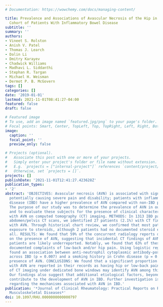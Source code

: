 ```yaml
---
# Documentation: https://wowchemy.com/docs/managing-content/

title: Prevalence and Associations of Avascular Necrosis of the Hip in a Large Well-characterized
  Cohort of Patients With Inflammatory Bowel Disease
subtitle: ''
summary: ''
authors:
- Vineet S. Rolston
- Anish V. Patel
- Thomas J. Learch
- Dalin Li
- Dmitry Karayev
- Chadwick Williams
- Madhavi L. Siddanthi
- Stephan R. Targan
- Michael H. Weisman
- Dermot P. B. McGovern
tags: []
categories: []
date: '2019-01-01'
lastmod: 2021-11-01T08:41:27-04:00
featured: false
draft: false

# Featured image
# To use, add an image named `featured.jpg/png` to your page's folder.
# Focal points: Smart, Center, TopLeft, Top, TopRight, Left, Right, BottomLeft, Bottom, BottomRight.
image:
  caption: ''
  focal_point: ''
  preview_only: false

# Projects (optional).
#   Associate this post with one or more of your projects.
#   Simply enter your project's folder or file name without extension.
#   E.g. `projects = ["internal-project"]` references `content/project/deep-learning/index.md`.
#   Otherwise, set `projects = []`.
projects: []
publishDate: '2021-11-01T12:41:27.423628Z'
publication_types:
- '2'
abstract: 'OBJECTIVES: Avascular necrosis (AVN) is associated with significant morbidity
  potentially causing severe pain and disability; patients with inflammatory bowel
  disease (IBD) have a higher prevalence of AVN compared with non-IBD populations.
  The purpose of our study was to determine the prevalence of AVN in our IBD population
  and to evaluate these subjects for the presence of clinical characteristics associated
  with AVN on computed tomography (CT) imaging. METHODS: In 1313 IBD patients with
  abdomen/pelvis CT scans, we identified 27 patients (2.1%) with CT findings consistent
  with AVN. Through historical chart review, we confirmed that most patients had prior
  exposure to steroids, although 2 patients had no documented steroid exposure at
  all. RESULTS: We found that 59% of the concurrent radiology reports did not comment
  on the presence of AVN, suggesting that incidental CT findings of AVN among IBD
  patients are likely underreported. Notably, we found that 63% of these cases had
  documented complaints of low-back and/or hip pain. Using logistic regression, we
  found an association between anti-neutrophil cytoplasmic antibody-positive status
  across IBD (p = 0.007) and a smoking history in Crohn disease (p = 0.03) with the
  presence of AVN. CONCLUSIONS: We found that a significant proportion of IBD patients
  with AVN are reported in their records as having hip or low-back pain, and review
  of CT imaging under dedicated bone windows may identify AVN among this population.
  Our findings also suggest that additional etiological factors, beyond corticosteroids,
  contribute to the development of AVN in IBD. Further investigation is warranted
  regarding the mechanisms associated with AVN in IBD.'
publication: '*Journal of Clinical Rheumatology: Practical Reports on Rheumatic &
  Musculoskeletal Diseases*'
doi: 10.1097/RHU.0000000000000797
---
```

